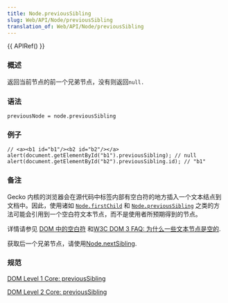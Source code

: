 ```yaml
---
title: Node.previousSibling
slug: Web/API/Node/previousSibling
translation_of: Web/API/Node/previousSibling
---
```

{{ APIRef() }}

### 概述

返回当前节点的前一个兄弟节点，没有则返回`null.`

### 语法

```plain
previousNode = node.previousSibling
```

### 例子

```plain
// <a><b1 id="b1"/><b2 id="b2"/></a>
alert(document.getElementById("b1").previousSibling); // null
alert(document.getElementById("b2").previousSibling.id); // "b1"
```

### 备注

Gecko 内核的浏览器会在源代码中标签内部有空白符的地方插入一个文本结点到文档中。因此，使用诸如 [`Node.firstChild`](/zh-CN/docs/Web/API/Node/firstChild) 和 [`Node.previousSibling`](/zh-CN/docs/Web/API/Node/previousSibling) 之类的方法可能会引用到一个空白符文本节点，而不是使用者所预期得到的节点。

详情请参见 [DOM 中的空白符](/zh-CN/docs/Whitespace_in_the_DOM) 和[W3C DOM 3 FAQ: 为什么一些文本节点是空的](http://www.w3.org/DOM/faq.html#emptytext).

获取后一个兄弟节点，请使用[Node.nextSibling](/zh-CN/docs/Web/API/Node/nextSibling).

### 规范

[DOM Level 1 Core: previousSibling](http://www.w3.org/TR/REC-DOM-Level-1/level-one-core.html#attribute-previousSibling)

[DOM Level 2 Core: previousSibling](http://www.w3.org/TR/DOM-Level-2-Core/core.html#ID-640FB3C8)
